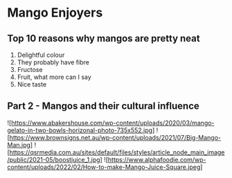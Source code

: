 # Mango Enjoyers

## Top 10 reasons why mangos are pretty neat
1. Delightful colour
2. They probably have fibre
3. Fructose
4. Fruit, what more can I say
6. Nice taste

## Part 2 - Mangos and their cultural influence

![https://www.abakershouse.com/wp-content/uploads/2020/03/mango-gelato-in-two-bowls-horizonal-photo-735x552.jpg]
![https://www.brownsigns.net.au/wp-content/uploads/2021/07/Big-Mango-Man.jpg]
![https://qsrmedia.com.au/sites/default/files/styles/article_node_main_image/public/2021-05/boostjuice_1.jpg]
![https://www.alphafoodie.com/wp-content/uploads/2022/02/How-to-make-Mango-Juice-Square.jpeg]
